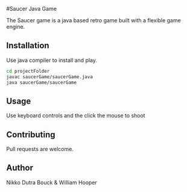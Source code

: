 #Saucer Java Game

The Saucer game is a java based retro game built with a flexible game engine.

## Installation

Use java compiler to install and play.

```bash
cd projectFolder
javac saucerGame/saucerGame.java
java saucerGame/saucerGame
```

## Usage
Use keyboard controls and the click the mouse to shoot

## Contributing
Pull requests are welcome.

## Author
Nikko Dutra Bouck
& 
William Hooper

